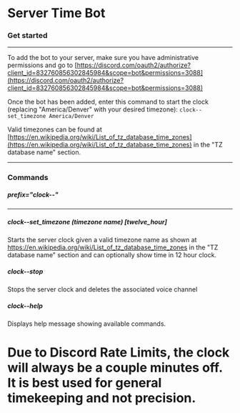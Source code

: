 # Server Time Bot
### Get started

------------

To add the bot to your server, make sure you have administrative permissions and go to [https://discord.com/oauth2/authorize?client_id=832760856302845984&scope=bot&permissions=3088](https://discord.com/oauth2/authorize?client_id=832760856302845984&scope=bot&permissions=3088)

Once the bot has been added, enter this command to start the clock (replacing "America/Denver" with your desired timezone):
`clock--set_timezone America/Denver`

Valid timezones can be found at [https://en.wikipedia.org/wiki/List_of_tz_database_time_zones](https://en.wikipedia.org/wiki/List_of_tz_database_time_zones) in the "TZ database name" section.

------------


### Commands
##### prefix="clock--"
------------

##### clock--set_timezone (timezone name) [twelve_hour]
Starts the server clock given a valid timezone name as shown at https://en.wikipedia.org/wiki/List_of_tz_database_time_zones in the "TZ database name" section and can optionally show time in 12 hour clock.

##### clock--stop
Stops the server clock and deletes the associated voice channel

##### clock--help
Displays help message showing available commands.

# Due to Discord Rate Limits, the clock will always be a couple minutes off. It is best used for general timekeeping and not precision.